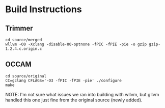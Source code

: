 # Build Instructions

## Trimmer

```
cd source/merged
wllvm -O0 -Xclang -disable-O0-optnone -fPIC -fPIE -pie -o gzip gzip-1.2.4.c.origin.c
```

## OCCAM

```
cd source/original
CC=gclang CFLAGS='-O3 -fPIC -fPIE -pie' ./configure
make
```
NOTE: I'm not sure what issues we ran into building with wllvm, but gllvm handled this one just fine from the original source (newly added).


